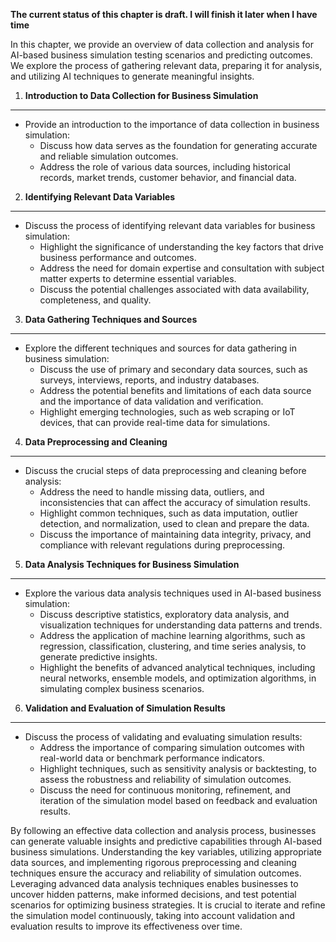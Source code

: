 **The current status of this chapter is draft. I will finish it later when I have time**

In this chapter, we provide an overview of data collection and analysis for AI-based business simulation testing scenarios and predicting outcomes. We explore the process of gathering relevant data, preparing it for analysis, and utilizing AI techniques to generate meaningful insights.

1. **Introduction to Data Collection for Business Simulation**
--------------------------------------------------------------

* Provide an introduction to the importance of data collection in business simulation:
  * Discuss how data serves as the foundation for generating accurate and reliable simulation outcomes.
  * Address the role of various data sources, including historical records, market trends, customer behavior, and financial data.

2. **Identifying Relevant Data Variables**
------------------------------------------

* Discuss the process of identifying relevant data variables for business simulation:
  * Highlight the significance of understanding the key factors that drive business performance and outcomes.
  * Address the need for domain expertise and consultation with subject matter experts to determine essential variables.
  * Discuss the potential challenges associated with data availability, completeness, and quality.

3. **Data Gathering Techniques and Sources**
--------------------------------------------

* Explore the different techniques and sources for data gathering in business simulation:
  * Discuss the use of primary and secondary data sources, such as surveys, interviews, reports, and industry databases.
  * Address the potential benefits and limitations of each data source and the importance of data validation and verification.
  * Highlight emerging technologies, such as web scraping or IoT devices, that can provide real-time data for simulations.

4. **Data Preprocessing and Cleaning**
--------------------------------------

* Discuss the crucial steps of data preprocessing and cleaning before analysis:
  * Address the need to handle missing data, outliers, and inconsistencies that can affect the accuracy of simulation results.
  * Highlight common techniques, such as data imputation, outlier detection, and normalization, used to clean and prepare the data.
  * Discuss the importance of maintaining data integrity, privacy, and compliance with relevant regulations during preprocessing.

5. **Data Analysis Techniques for Business Simulation**
-------------------------------------------------------

* Explore the various data analysis techniques used in AI-based business simulation:
  * Discuss descriptive statistics, exploratory data analysis, and visualization techniques for understanding data patterns and trends.
  * Address the application of machine learning algorithms, such as regression, classification, clustering, and time series analysis, to generate predictive insights.
  * Highlight the benefits of advanced analytical techniques, including neural networks, ensemble models, and optimization algorithms, in simulating complex business scenarios.

6. **Validation and Evaluation of Simulation Results**
------------------------------------------------------

* Discuss the process of validating and evaluating simulation results:
  * Address the importance of comparing simulation outcomes with real-world data or benchmark performance indicators.
  * Highlight techniques, such as sensitivity analysis or backtesting, to assess the robustness and reliability of simulation outcomes.
  * Discuss the need for continuous monitoring, refinement, and iteration of the simulation model based on feedback and evaluation results.

By following an effective data collection and analysis process, businesses can generate valuable insights and predictive capabilities through AI-based business simulations. Understanding the key variables, utilizing appropriate data sources, and implementing rigorous preprocessing and cleaning techniques ensure the accuracy and reliability of simulation outcomes. Leveraging advanced data analysis techniques enables businesses to uncover hidden patterns, make informed decisions, and test potential scenarios for optimizing business strategies. It is crucial to iterate and refine the simulation model continuously, taking into account validation and evaluation results to improve its effectiveness over time.
